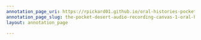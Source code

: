 ```yaml
---
annotation_page_uri: https://rpickard01.github.io/oral-histories-pocket-desert/annotations/the-pocket-desert-audio-recording-canvas-1-oral-histories.json
annotation_page_slug: the-pocket-desert-audio-recording-canvas-1-oral-histories
layout: annotation_page

---
```

